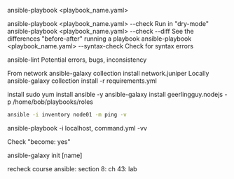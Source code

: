 
ansible-playbook <playbook_name.yaml>

ansible-playbook <playbook_name.yaml> --check  Run in "dry-mode"
ansible-playbook <playbook_name.yaml> --check --diff      See the differences "before-after" running a playbook
ansible-playbook <playbook_name.yaml> --syntax-check  Check for syntax errors

ansible-lint   Potential errors, bugs, inconsistency


From network
ansible-galaxy collection install network.juniper
Locally
ansible-galaxy collection install -r requirements.yml


install
sudo yum install ansible -y
ansible-galaxy install geerlingguy.nodejs -p /home/bob/playbooks/roles
```sh
ansible -i inventory node01 -m ping -v
```



ansible-playbook -i localhost, command.yml -vv

Check "become: yes"


ansible-galaxy init [name]

recheck course ansible: section 8: ch 43: lab